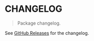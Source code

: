 # CHANGELOG

> Package changelog.

See [GitHub Releases](https://github.com/stdlib-js/stats-base-dists-erlang-mode/releases) for the changelog.